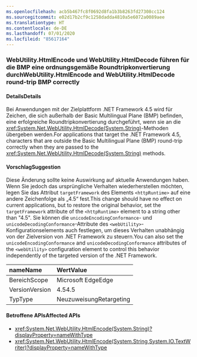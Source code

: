 ```yaml
---
ms.openlocfilehash: acb5b467fc8f0692d8fa1b3b8263fd27308cc124
ms.sourcegitcommit: e02d17b2cf9c1258dadda4810a5e6072a0089aee
ms.translationtype: HT
ms.contentlocale: de-DE
ms.lasthandoff: 07/01/2020
ms.locfileid: "85617164"
---
```

### <a name="webutilityhtmlencode-and-webutilityhtmldecode-round-trip-bmp-correctly"></a><span data-ttu-id="93154-101">WebUtility.HtmlEncode und WebUtility.HtmlDecode führen für die BMP eine ordnungsgemäße Roundtripkonvertierung durch</span><span class="sxs-lookup"><span data-stu-id="93154-101">WebUtility.HtmlEncode and WebUtility.HtmlDecode round-trip BMP correctly</span></span>

#### <a name="details"></a><span data-ttu-id="93154-102">Details</span><span class="sxs-lookup"><span data-stu-id="93154-102">Details</span></span>

<span data-ttu-id="93154-103">Bei Anwendungen mit der Zielplattform .NET Framework 4.5 wird für Zeichen, die sich außerhalb der Basic Multilingual Plane (BMP) befinden, eine erfolgreiche Roundtripkonvertierung durchgeführt, wenn sie an die <xref:System.Net.WebUtility.HtmlDecode(System.String)>-Methoden übergeben werden.</span><span class="sxs-lookup"><span data-stu-id="93154-103">For applications that target the .NET Framework 4.5, characters that are outside the Basic Multilingual Plane (BMP) round-trip correctly when they are passed to the <xref:System.Net.WebUtility.HtmlDecode(System.String)> methods.</span></span>

#### <a name="suggestion"></a><span data-ttu-id="93154-104">Vorschlag</span><span class="sxs-lookup"><span data-stu-id="93154-104">Suggestion</span></span>

<span data-ttu-id="93154-105">Diese Änderung sollte keine Auswirkung auf aktuelle Anwendungen haben. Wenn Sie jedoch das ursprüngliche Verhalten wiederherstellen möchten, legen Sie das Attribut `targetFramework` des Elements `<httpRuntime>` auf eine andere Zeichenfolge als „4.5“ fest.</span><span class="sxs-lookup"><span data-stu-id="93154-105">This change should have no effect on current applications, but to restore the original behavior, set the `targetFramework` attribute of the `<httpRuntime>` element to a string other than "4.5".</span></span> <span data-ttu-id="93154-106">Sie können die `unicodeEncodingConformance`- und `unicodeDecodingConformance`-Attribute des `<webUtility>`-Konfigurationselements auch festlegen, um dieses Verhalten unabhängig von der Zielversion von .NET Framework zu steuern.</span><span class="sxs-lookup"><span data-stu-id="93154-106">You can also set the `unicodeEncodingConformance` and `unicodeDecodingConformance` attributes of the `<webUtility>` configuration element to control this behavior independently of the targeted version of the .NET Framework.</span></span>

| <span data-ttu-id="93154-107">name</span><span class="sxs-lookup"><span data-stu-id="93154-107">Name</span></span>    | <span data-ttu-id="93154-108">Wert</span><span class="sxs-lookup"><span data-stu-id="93154-108">Value</span></span>       |
|:--------|:------------|
| <span data-ttu-id="93154-109">Bereich</span><span class="sxs-lookup"><span data-stu-id="93154-109">Scope</span></span>   | <span data-ttu-id="93154-110">Microsoft Edge</span><span class="sxs-lookup"><span data-stu-id="93154-110">Edge</span></span>        |
| <span data-ttu-id="93154-111">Version</span><span class="sxs-lookup"><span data-stu-id="93154-111">Version</span></span> | <span data-ttu-id="93154-112">4.5</span><span class="sxs-lookup"><span data-stu-id="93154-112">4.5</span></span>         |
| <span data-ttu-id="93154-113">Typ</span><span class="sxs-lookup"><span data-stu-id="93154-113">Type</span></span>    | <span data-ttu-id="93154-114">Neuzuweisung</span><span class="sxs-lookup"><span data-stu-id="93154-114">Retargeting</span></span> |

#### <a name="affected-apis"></a><span data-ttu-id="93154-115">Betroffene APIs</span><span class="sxs-lookup"><span data-stu-id="93154-115">Affected APIs</span></span>

- <xref:System.Net.WebUtility.HtmlEncode(System.String)?displayProperty=nameWithType>
- <xref:System.Net.WebUtility.HtmlEncode(System.String,System.IO.TextWriter)?displayProperty=nameWithType>
